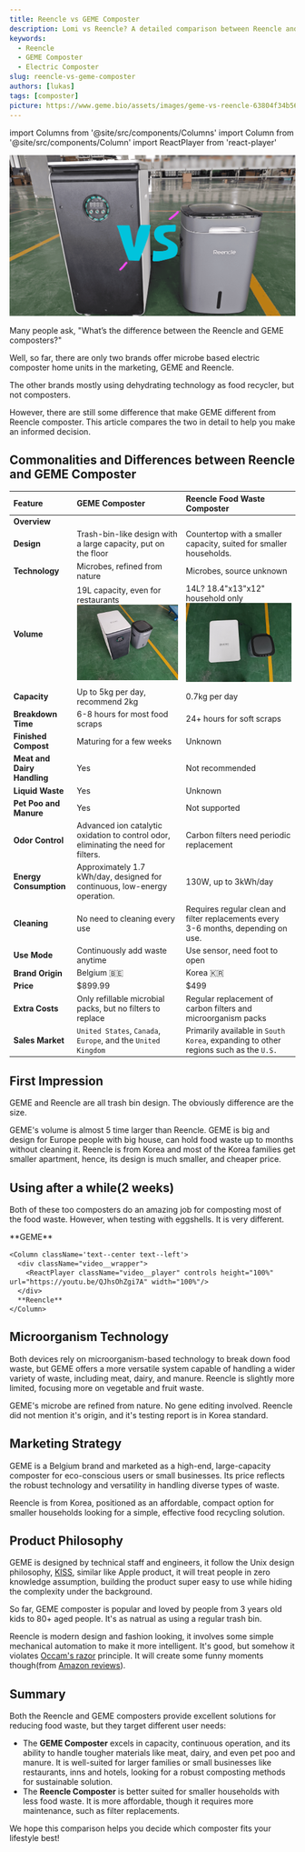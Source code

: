 ```yaml
---
title: Reencle vs GEME Composter
description: Lomi vs Reencle? A detailed comparison between Reencle and GEME composters to help you choose the best option for sustainable food waste management.
keywords:
  - Reencle
  - GEME Composter
  - Electric Composter
slug: reencle-vs-geme-composter
authors: [lukas]
tags: [composter]
picture: https://www.geme.bio/assets/images/geme-vs-reencle-63804f34b568a2a8f9335bd94054e0a1.png
---
```


<head>
    <meta charSet="utf-8" />
    <meta name="twitter:card" content="summary_large_image" />
    <meta data-rh="true" property="og:image" content="https://www.geme.bio/assets/images/geme-vs-reencle-63804f34b568a2a8f9335bd94054e0a1.png" />
    <meta data-rh="true" name="twitter:image" content="https://www.geme.bio/assets/images/geme-vs-reencle-63804f34b568a2a8f9335bd94054e0a1.png"/>
    <meta data-rh="true" property="og:url" content="https://www.geme.bio"/>
    <meta data-rh="true" property="og:locale" content="en"/>
</head>

import Columns from '@site/src/components/Columns'
import Column from '@site/src/components/Column'
import ReactPlayer from 'react-player'

![Reencle vs GEME Composter](./img/geme-vs-reencle.png)

Many people ask, "What’s the difference between the Reencle and GEME composters?"

Well, so far, there are only two brands offer microbe based electric composter home units in the marketing, GEME and Reencle.

The other brands mostly using dehydrating technology as food recycler, but not composters.

However, there are still some difference that make GEME different from Reencle composter.
This article compares the two in detail to help you make an informed decision.

<!-- truncate -->

## Commonalities and Differences between Reencle and GEME Composter

| Feature                     | GEME Composter                                                                                                                                                                      | Reencle Food Waste Composter                                                                                                                                                       |
| :-------------------------- | :---------------------------------------------------------------------------------------------------------------------------------------------------------------------------------- | :--------------------------------------------------------------------------------------------------------------------------------------------------------------------------------- |
| **Overview**                | <div className="video__wrapper"><ReactPlayer className="video__player" controls height="100%" url="https://youtu.be/KTn9HMf1DBc" width="100%"/></div>                               | <div className="video__wrapper"><ReactPlayer className="video__player" controls height="100%" url="https://youtu.be/wGmt-L--V8k" width="100%"/></div>                              |
| **Design**                  | Trash-bin-like design with a large capacity, put on the floor                                                                                                                       | Countertop with a smaller capacity, suited for smaller households.                                                                                                                 |
| **Technology**              | Microbes, refined from nature                                                                                                                                                       | Microbes, source unknown                                                                                                                                                           |
| **Volume**                  | 19L capacity, even for restaurants ![Reencle vs GEME Composter](./img/geme-vs-reencle-size.png)                                                                                     | 14L? 18.4"x13"x12" household only ![Reencle vs GEME Composter Top View](./img/geme-vs-reencle-size-top.png)                                                                        |
| **Capacity**                | Up to 5kg per day, recommend 2kg                                                                                                                                                    | 0.7kg per day                                                                                                                                                                      |
| **Breakdown Time**          | 6-8 hours for most food scraps                                                                                                                                                      | 24+ hours for soft scraps                                                                                                                                                          |
| **Finished Compost**        | Maturing for a few weeks                                                                                                                                                            | Unknown                                                                                                                                                                            |
| **Meat and Dairy Handling** | Yes                                                                                                                                                                                 | Not recommended                                                                                                                                                                    |
| **Liquid Waste**            | Yes                                                                                                                                                                                 | Unknown                                                                                                                                                                            |
| **Pet Poo and Manure**      | Yes                                                                                                                                                                                 | Not supported                                                                                                                                                                      |
| **Odor Control**            | Advanced ion catalytic oxidation to control odor, eliminating the need for filters.                                                                                                 | Carbon filters need periodic replacement                                                                                                                                           |
| **Energy Consumption**      | Approximately 1.7 kWh/day, designed for continuous, low-energy operation.                                                                                                           | 130W, up to 3kWh/day                                                                                                                                                               |
| **Cleaning**                | No need to cleaning every use                                                                                                                                                       | Requires regular clean and filter replacements every 3-6 months, depending on use.                                                                                                 |
| **Use Mode**                | Continuously add waste anytime<div className="video__wrapper"><ReactPlayer className="video__player" controls height="100%" url="https://youtu.be/LZzssf_gebU" width="100%"/></div> | Use sensor, need foot to open<div className="video__wrapper"><ReactPlayer className="video__player" controls height="100%" url="https://youtu.be/eHi8qMaVw2I" width="100%"/></div> |
| **Brand Origin**            | Belgium 🇧🇪                                                                                                                                                                          | Korea 🇰🇷                                                                                                                                                                           |
| **Price**                   | $899.99                                                                                                                                                                             | $499                                                                                                                                                                               |
| **Extra Costs**             | Only refillable microbial packs, but no filters to replace                                                                                                                          | Regular replacement of carbon filters and microorganism packs                                                                                                                      |
| **Sales Market**            | `United States`, `Canada`, `Europe`, and the `United Kingdom`                                                                                                                       | Primarily available in `South Korea`, expanding to other regions such as the `U.S.`                                                                                                |

## First Impression

GEME and Reencle are all trash bin design. The obviously difference are the size.

<div className="video__wrapper"><ReactPlayer className="video__player" controls height="100%" url="https://youtube.com/shorts/l985Jx-BKOU" width="100%"/></div>

GEME's volume is almost 5 time larger than Reencle.
GEME is big and design for Europe people with big house, can hold food waste up to months without cleaning it.
Reencle is from Korea and most of the Korea families get smaller apartment, hence, its design is much smaller, and cheaper price.

## Using after a while(2 weeks)

Both of these too composters do an amazing job for composting most of the food waste. However, when testing with eggshells.
It is very different.

<div className="">
  <div className="video__wrapper">
      <ReactPlayer className="video__player" controls height="100%" url="https://youtu.be/a5Wi8Rkx7ps" width="100%"/>
  </div>

  <Columns>
    <Column className='text--left'>
      <div className="video__wrapper">
        <ReactPlayer className="video__player" controls height="100%" url="https://youtu.be/gD-kO5KGkm4" width="100%"/>
      </div>
      **GEME**
    </Column>
  
    <Column className='text--center text--left'>
      <div className="video__wrapper">
        <ReactPlayer className="video__player" controls height="100%" url="https://youtu.be/QJhsOhZgi7A" width="100%"/>
      </div>
      **Reencle**
    </Column>
  </Columns>
</div>


## Microorganism Technology

Both devices rely on microorganism-based technology to break down food waste,
but GEME offers a more versatile system capable of handling a wider variety of waste, including meat, dairy, and manure.
Reencle is slightly more limited, focusing more on vegetable and fruit waste.

GEME's microbe are refined from nature. No gene editing involved.
Reencle did not mention it's origin, and it's testing report is in Korea standard.

[//]: # "![Reencle Design](./img/img_10.png)"

## Marketing Strategy

GEME is a Belgium brand and marketed as a high-end, large-capacity composter for eco-conscious users or small businesses.
Its price reflects the robust technology and versatility in handling diverse types of waste.

Reencle is from Korea, positioned as an affordable, compact option for smaller households looking for a simple, effective food recycling solution.

## Product Philosophy

GEME is designed by technical staff and engineers, it follow the Unix design philosophy, [KISS](https://en.wikipedia.org/wiki/KISS_principle),
similar like Apple product, it will treat people in zero knowledge assumption, building the product super easy to use while hiding
the complexity under the background.

So far, GEME composter is popular and loved by people from 3 years old kids to 80+ aged people.
It's as natrual as using a regular trash bin.

Reencle is modern design and fashion looking, it involves some simple mechanical automation to make it more intelligent.
It's good, but somehow it violates [Occam's razor](https://en.wikipedia.org/wiki/Occam%27s_razor) principle.
It will create some funny moments though(from [Amazon reviews](https://www.amazon.com/gp/customer-reviews/R20WQRDSH2WUZJ/ref=cm_cr_arp_d_rvw_ttl)).

<div className="video__wrapper"><ReactPlayer className="video__player" controls height="100%" url="https://youtu.be/eHi8qMaVw2I" width="100%"/></div>

## Summary

Both the Reencle and GEME composters provide excellent solutions for reducing food waste, but they target different user needs:

- The **GEME Composter** excels in capacity, continuous operation, and its ability to handle tougher materials like meat,
  dairy, and even pet poo and manure. It is well-suited for larger families or small businesses like restaurants, inns and hotels,
  looking for a robust composting methods for sustainable solution.
- The **Reencle Composter** is better suited for smaller households with less food waste. It is more affordable,
  though it requires more maintenance, such as filter replacements.

We hope this comparison helps you decide which composter fits your lifestyle best!
